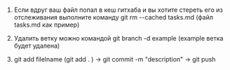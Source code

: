 # 
1) Если вдруг ваш файл попал в кеш гитхаба и вы хотите стереть его из отслеживания
выполните команду git rm --cached tasks.md       (файл tasks.md как пример)

2) Удалить ветку можно командой git branch -d example                (example ветка будет удалена)

3) git add filelname (git add . )  ->  git commit -m "description"  ->  git push


